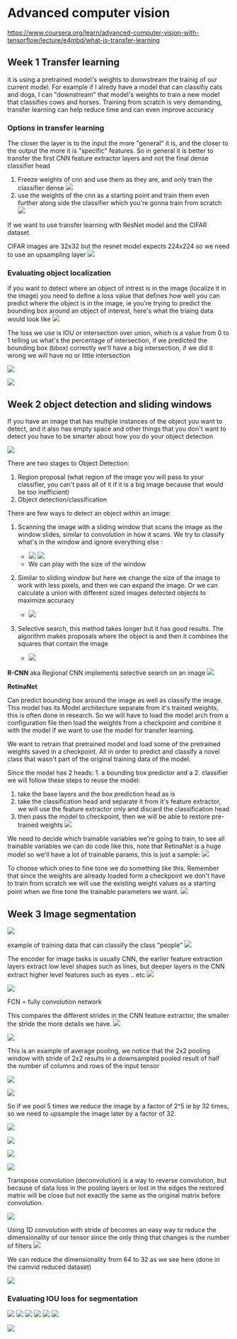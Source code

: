 # Advanced computer vision

<style>
img{
  max-width: 80%;
}
</style>

https://www.coursera.org/learn/advanced-computer-vision-with-tensorflow/lecture/e4mbd/what-is-transfer-learning

## Week 1 Transfer learning
it is using a pretrained model's weights to donwstream the trainig of our current model. For example if I alredy have a model that can classifiy cats and dogs, I can "downstream" that model's weights to train a new model that classifies cows and horses. Training from scratch is very demanding, transfer learning can help reduce time and can even improve accuracy

### Options in transfer learning
The closer the layer is to the input the more "general" it is, and the closer to the output the more it is "specific" features. So in general it is better to transfer the first CNN feature extractor layers and not the final dense classifier head
1. Freeze weights of cnn and use them as they are, and only train the classifier dense ![](screenshots/2021-12-04-19-56-38.png)
2. use the weights of the cnn as a starting point and train them even further along side the classifier which you're gonna train from scratch ![](screenshots/2021-12-04-20-01-13.png)


If we want to use transfer learning with ResNet  model and the CIFAR dataset

CIFAR images are 32x32 but the resnet model expects 224x224 so we need to use an upsampling layer
![](screenshots/2021-12-05-11-07-58.png)


### Evaluating object localization
if you want to detect where an object of intrest is in the image (localize it in the image) you need to define a loss value that defines how well you can predict where the object is in the image, ie you're trying to predict the bounding box around an object of interest, here's what the triaing data would look like ![](screenshots/2021-12-30-06-33-12.png)



The loss we use is IOU or intersection over union, which is a value from 0 to 1 telling us what's the percentage of intersection, if we predicted the bounding box (bbox) correctly we'll have a big intersection, if we did it wrong we will have no or little intersection

![](screenshots/2021-12-30-06-28-51.png)

![](screenshots/2021-12-30-06-31-06.png)



## Week 2 object detection and sliding windows

If you have an image that has multiple instances of the object you want to detect, and it also has empty space and other things that you don't want to detect you have to be smarter about how you do your object detection

![](screenshots/2021-12-27-08-04-28.png)

There are two stages to Object Detection:
1. Region proposal (what region of the image you will pass to your classifier, you can't pass all of it if it is a big image because that would be too inefficient)
2. Object detection/classification
   

There are few ways to detect an object within an image:
   1. Scanning the image with a sliding window that scans the image as the window slides, similar to convolution in how it scans. We try to classify what's in the window and ignore everything else :
      -  <span><img style="max-width:30%" src="screenshots/2021-12-27-08-37-42.png" /> <img style="max-width:30%" src="screenshots/2021-12-27-08-39-53.png"/> </span>
      - We can play with the size of the window
  
  2. Similar to sliding window but here we change the size of the image to work with less pixels, and then we can expand the image. Or we can calculate a union with different sized images detected objects to maximize accuracy
     - ![](screenshots/2021-12-27-08-45-49.png)
  3. Selective search, this method takes longer but it has good results. The algorithm makes proposals where the object is and then it combines the squares that contain the image
     - ![](screenshots/2021-12-27-08-47-43.png)

**R-CNN**
aka Regional CNN implements selective search on an image
![](screenshots/2021-12-27-08-51-48.png)


**RetinaNet**

Can predict bounding box around the image as well as classify the image. This model has its Model architecture separate from it's trained weights, this is often done in research. So we will have to load the model arch from a configuration file then load the weights from a checkpoint and combine it with the model if we want to use the model for transfer learning.

We want to retrain that pretrained model and load some of the pretrained weights saved in a checkpoint. All in order to predict and classify a novel class that wasn't part of the original training data of the model.

Since the model has 2 heads: 1. a bounding box predictor and a 2. classifier we will follow these steps to reuse the model:
1. take the base layers and the box prediction head as is
2. take the classification head and separate it from it's feature extractor, we will use the feature extractor only and discard the classification head 
3. then pass the model to checkpoint, then we will be able to restore pre-trained weights 
![](screenshots/2021-12-29-07-47-56.png)


We need to decide which trainable variables we're going to train, to see all trainable variables we can do code like this, note that RetinaNet is a huge model so we'll have a lot of trainable params, this is just a sample:
![](screenshots/2021-12-29-10-57-00.png)

To choose which ones to fine tone we do something like this. Remember that since the weights are already loaded form a checkpoint we don't have to train from scratch we will use the existing weight values as a starting point when we fine tone the trainable parameters we want.
![](screenshots/2021-12-29-10-58-37.png)



## Week 3 Image segmentation

![](screenshots/2022-01-02-10-34-33.png)

example  of training data that can classify the class "people"
![](screenshots/2022-01-02-10-35-08.png)


The encoder for image tasks is usually CNN, the earlier feature extraction layers extract low level  shapes such as lines,  but deeper layers in the CNN extract higher level features such as eyes .. etc
![](screenshots/2022-01-02-10-35-40.png)

![](screenshots/2022-01-02-10-42-30.png)

FCN = fully convolution network

This compares the different strides in the CNN feature extractor, the smaller the stride the more details we have.
![](screenshots/2022-01-02-10-44-30.png)

![](screenshots/2022-01-02-10-47-00.png)

This is an example of average pooling, we notice that the 2x2 pooling window with stride of 2x2 results in a downsampled pooled result  of half  the number of columns and rows of the input tensor


![](screenshots/2022-01-02-10-49-09.png)

![](screenshots/2022-01-02-10-49-22.png)


So if we pool 5 times  we reduce the image  by a factor of 2^5  ie  by 32 times, so  we need to upsample the image later by a factor of 32.


![](screenshots/2022-01-02-10-59-11.png)

![](screenshots/2022-01-02-11-00-21.png)

![](screenshots/2022-01-02-11-01-07.png)

![](screenshots/2022-01-02-11-01-54.png)


Transpose convolution (deconvolution) is a way to reverse convolution, but because of data loss in the pooling layers or lost in the edges the restored matrix will be close but not exactly the same  as the original matrix before convolution.

![](screenshots/2022-01-02-11-03-02.png)

Using 1D convolution with stride of becomes an easy way to reduce the dimensionality of our tensor since the only thing that changes is the number of filters
![](screenshots/2022-01-02-13-41-25.png)

We can reduce the dimensionality from 64 to 32 as we see here (done in the camvid reduced dataset)

![](screenshots/2022-01-02-13-41-47.png)


### Evaluating IOU loss for segmentation
![](screenshots/2022-01-02-13-46-56.png)
![](screenshots/2022-01-02-13-47-09.png)
![](screenshots/2022-01-02-13-47-18.png)
![](screenshots/2022-01-02-13-48-18.png)
![](screenshots/2022-01-02-13-48-29.png)
![](screenshots/2022-01-02-13-48-55.png)

![](screenshots/2022-01-02-13-49-21.png)